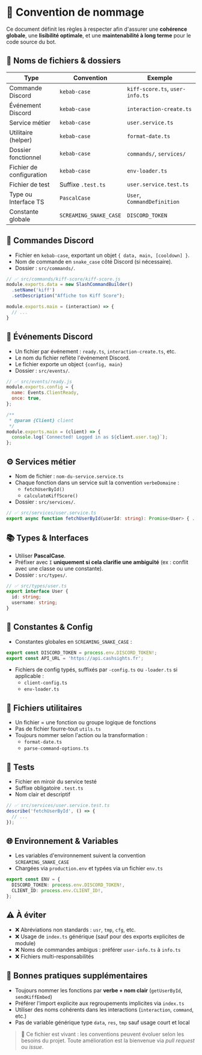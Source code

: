 # 📘 Convention de nommage
Ce document définit les règles à respecter afin d'assurer une **cohérence globale**, une **lisibilité optimale**, et une **maintenabilité à long terme** pour le code source du bot.

## 📁 Noms de fichiers & dossiers
| Type                       | Convention             | Exemple                          |
|----------------------------|------------------------|----------------------------------|
| Commande Discord           | `kebab-case`           | `kiff-score.ts`, `user-info.ts` |
| Événement Discord          | `kebab-case`           | `interaction-create.ts`         |
| Service métier             | `kebab-case`           | `user.service.ts`               |
| Utilitaire (helper)        | `kebab-case`           | `format-date.ts`                |
| Dossier fonctionnel        | `kebab-case`           | `commands/`, `services/`        |
| Fichier de configuration   | `kebab-case`           | `env-loader.ts`                 |
| Fichier de test            | Suffixe `.test.ts`     | `user.service.test.ts`          |
| Type ou Interface TS       | `PascalCase`           | `User`, `CommandDefinition`     |
| Constante globale          | `SCREAMING_SNAKE_CASE` | `DISCORD_TOKEN`                 |

## 🧩 Commandes Discord
* Fichier en `kebab-case`, exportant un objet `{ data, main, [cooldown] }`.
* Nom de commande en `snake_case` côté Discord (si nécessaire).
* Dossier : `src/commands/`.

```js
// ✅ src/commands/kiff-score/kiff-score.js
module.exports.data = new SlashCommandBuilder()
  .setName('kiff')
  .setDescription("Affiche ton Kiff Score");

module.exports.main = (interaction) => {
  // ...
}
```

## 📡 Événements Discord
* Un fichier par événement : `ready.ts`, `interaction-create.ts`, etc.
* Le nom du fichier reflète l'événement Discord.
* Le fichier exporte un object `{config, main}`
* Dossier : `src/events/`.

```js
// ✅ src/events/ready.js
module.exports.config = {
  name: Events.ClientReady,
  once: true,
};

/**
 * @param {Client} client 
 */
module.exports.main = (client) => {
  console.log(`Connected! Logged in as ${client.user.tag}`);
};
```

## ⚙️ Services métier
* Nom de fichier : `nom-du-service.service.ts`
* Chaque fonction dans un service suit la convention `verbeDomaine` :
  * `fetchUserById()`
  * `calculateKiffScore()`
* Dossier : `src/services/`.

```ts
// ✅ src/services/user.service.ts
export async function fetchUserById(userId: string): Promise<User> { ... }
```

## 📚 Types & Interfaces
* Utiliser **PascalCase**.
* Préfixer avec `I` **uniquement si cela clarifie une ambiguïté** (ex : conflit avec une classe ou une constante).
* Dossier : `src/types/`.
```ts
// ✅ src/types/user.ts
export interface User {
  id: string;
  username: string;
}
```

## 🔢 Constantes & Config
* Constantes globales en `SCREAMING_SNAKE_CASE` :

```ts
export const DISCORD_TOKEN = process.env.DISCORD_TOKEN!;
export const API_URL = 'https://api.cashsights.fr';
```

* Fichiers de config typés, suffixés par `-config.ts` ou `-loader.ts` si applicable :
  * `client-config.ts`
  * `env-loader.ts`

## 🔧 Fichiers utilitaires
* Un fichier = une fonction ou groupe logique de fonctions
* Pas de fichier fourre-tout `utils.ts`
* Toujours nommer selon l'action ou la transformation :
  * `format-date.ts`
  * `parse-command-options.ts`

## 🧪 Tests
* Fichier en miroir du service testé
* Suffixe obligatoire `.test.ts`
* Nom clair et descriptif

```ts
// ✅ src/services/user.service.test.ts
describe('fetchUserById', () => {
  // ...
});
```

## 🌐 Environnement & Variables
* Les variables d'environnement suivent la convention `SCREAMING_SNAKE_CASE`
* Chargées via `production.env` et typées via un fichier `env.ts`

```ts
export const ENV = {
  DISCORD_TOKEN: process.env.DISCORD_TOKEN!,
  CLIENT_ID: process.env.CLIENT_ID!,
};
```

## ⚠️ À éviter
* ❌ Abréviations non standards : `usr`, `tmp`, `cfg`, etc.
* ❌ Usage de `index.ts` générique (sauf pour des exports explicites de module)
* ❌ Noms de commandes ambigus : préférer `user-info.ts` à `info.ts`
* ❌ Fichiers multi-responsabilités

## 📌 Bonnes pratiques supplémentaires
* Toujours nommer les fonctions par **verbe + nom clair** (`getUserById`, `sendKiffEmbed`)
* Préférer l'import explicite aux regroupements implicites via `index.ts`
* Utiliser des noms cohérents dans les interactions (`interaction`, `command`, etc.)
* Pas de variable générique type `data`, `res`, `tmp` sauf usage court et local

> 🧠 Ce fichier est vivant : les conventions peuvent évoluer selon les besoins du projet.
> Toute amélioration est la bienvenue via *pull request* ou *issue*.